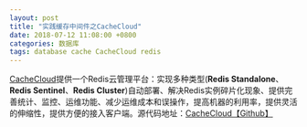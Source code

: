 ```yaml
---
layout: post
title: "实践缓存中间件之CacheCloud"
date: 2018-07-12 11:08:00 +0800
categories: 数据库
tags: database cache CacheCloud redis
---
```


[CacheCloud](https://cachecloud.github.io/)提供一个Redis云管理平台：实现多种类型(**Redis Standalone**、**Redis Sentinel**、**Redis Cluster**)自动部署、解决Redis实例碎片化现象、提供完善统计、监控、运维功能、减少运维成本和误操作，提高机器的利用率，提供灵活的伸缩性，提供方便的接入客户端。源代码地址：[CacheCloud【Github】](https://github.com/sohutv/cachecloud)
